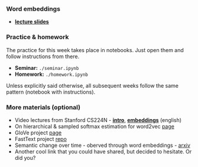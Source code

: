 ### Word embeddings
- [__lecture slides__](https://wiki.school.yandex.ru/shad/groups/2017/Semester3/NLP/.files/nlp1801wordembeddings.pdf)


### Practice & homework
The practice for this week takes place in notebooks. Just open them and follow instructions from there.
* __Seminar:__ `./seminar.ipynb`
* __Homework:__ `./homework.ipynb`

Unless explicitly said otherwise, all subsequent weeks follow the same pattern (notebook with instructions).

### More materials (optional)
* Video lectures from Stanford CS224N - [__intro__](https://www.youtube.com/watch?v=OQQ-W_63UgQ), [__embeddings__](https://www.youtube.com/watch?v=ERibwqs9p38) (english)
* On hierarchical & sampled softmax estimation for word2vec [page](http://ruder.io/word-embeddings-softmax/)
* GloVe project [page](https://nlp.stanford.edu/projects/glove/)
* FastText project [repo](https://github.com/facebookresearch/fastText)
* Semantic change over time - oberved through word embeddings - [arxiv](https://arxiv.org/pdf/1605.09096.pdf)
* Another cool link that you could have shared, but decided to hesitate. Or did you?

